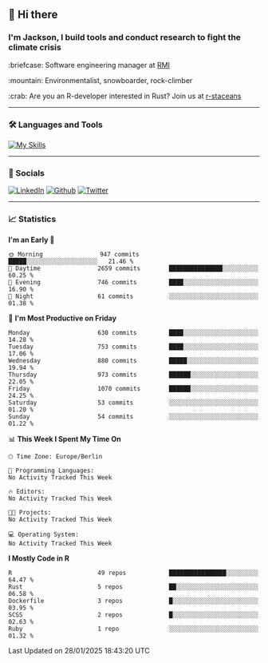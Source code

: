## :wave: Hi there
### I'm Jackson, I build tools and conduct research to fight the climate crisis
<p> :briefcase: Software engineering manager at <a href="https://rmi.org/" alt="RMI">RMI</a></p>
<p> :mountain: Environmentalist, snowboarder, rock-climber</p>
<p> :crab: Are you an R-developer interested in Rust? Join us at <a href="https://github.com/r-staceans" alt="r-staceans">r-staceans</a></p>

---

### :hammer_and_wrench: Languages and Tools

[![My Skills](https://skillicons.dev/icons?i=r,python,rust,docker,svelte,js,neovim,azure,postgresql,kubernetes,html,css&perline=6&theme=dark)](https://skillicons.dev)

---

### :iphone: Socials

[![LinkedIn](https://skillicons.dev/icons?i=linkedin&theme=dark)](https://www.linkedin.com/in/jackson-hoffart/) 
[![Github](https://skillicons.dev/icons?i=github&theme=dark)](https://github.com/jdhoffa) 
[![Twitter](https://skillicons.dev/icons?i=twitter&theme=dark)](https://twitter.com/jdhoffart) 

---

### :chart_with_upwards_trend: Statistics

 
<!--START_SECTION:waka-->
**I'm an Early 🐤** 

```text
🌞 Morning                947 commits         █████░░░░░░░░░░░░░░░░░░░░   21.46 % 
🌆 Daytime                2659 commits        ███████████████░░░░░░░░░░   60.25 % 
🌃 Evening                746 commits         ████░░░░░░░░░░░░░░░░░░░░░   16.90 % 
🌙 Night                  61 commits          ░░░░░░░░░░░░░░░░░░░░░░░░░   01.38 % 
```
📅 **I'm Most Productive on Friday** 

```text
Monday                   630 commits         ████░░░░░░░░░░░░░░░░░░░░░   14.28 % 
Tuesday                  753 commits         ████░░░░░░░░░░░░░░░░░░░░░   17.06 % 
Wednesday                880 commits         █████░░░░░░░░░░░░░░░░░░░░   19.94 % 
Thursday                 973 commits         ██████░░░░░░░░░░░░░░░░░░░   22.05 % 
Friday                   1070 commits        ██████░░░░░░░░░░░░░░░░░░░   24.25 % 
Saturday                 53 commits          ░░░░░░░░░░░░░░░░░░░░░░░░░   01.20 % 
Sunday                   54 commits          ░░░░░░░░░░░░░░░░░░░░░░░░░   01.22 % 
```


📊 **This Week I Spent My Time On** 

```text
🕑︎ Time Zone: Europe/Berlin

💬 Programming Languages: 
No Activity Tracked This Week

🔥 Editors: 
No Activity Tracked This Week

🐱‍💻 Projects: 
No Activity Tracked This Week

💻 Operating System: 
No Activity Tracked This Week
```

**I Mostly Code in R** 

```text
R                        49 repos            ████████████████░░░░░░░░░   64.47 % 
Rust                     5 repos             ██░░░░░░░░░░░░░░░░░░░░░░░   06.58 % 
Dockerfile               3 repos             █░░░░░░░░░░░░░░░░░░░░░░░░   03.95 % 
SCSS                     2 repos             █░░░░░░░░░░░░░░░░░░░░░░░░   02.63 % 
Ruby                     1 repo              ░░░░░░░░░░░░░░░░░░░░░░░░░   01.32 % 
```




 Last Updated on 28/01/2025 18:43:20 UTC
<!--END_SECTION:waka-->
